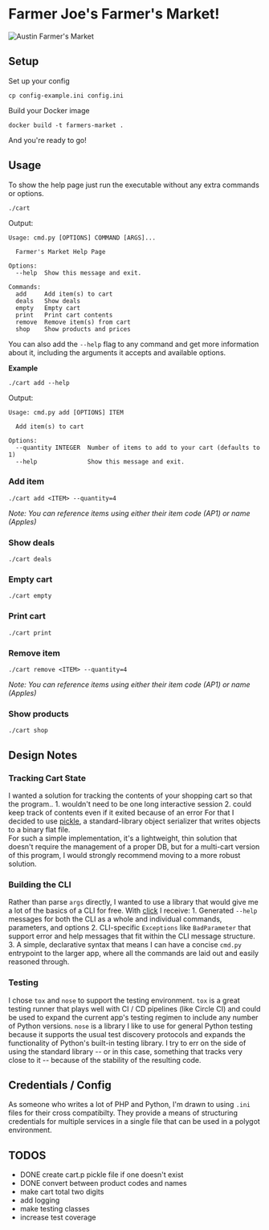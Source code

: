 # Farmer Joe's Farmer's Market!

![Austin Farmer's Market](http://austinot.com/wp-content/uploads/2016/01/Austin-Farmers-Markets-Downtown.jpg)

## Setup

Set up your config

```
cp config-example.ini config.ini
```

Build your Docker image

```
docker build -t farmers-market .
```

And you're ready to go!

## Usage

To show the help page just run the executable without any extra commands or options.

```
./cart
```

Output:

```
Usage: cmd.py [OPTIONS] COMMAND [ARGS]...

  Farmer's Market Help Page

Options:
  --help  Show this message and exit.

Commands:
  add     Add item(s) to cart
  deals   Show deals
  empty   Empty cart
  print   Print cart contents
  remove  Remove item(s) from cart
  shop    Show products and prices
```

You can also add the `--help` flag to any command and get more information about it, including the arguments it accepts and available options.

**Example**
```
./cart add --help
```

Output:

```
Usage: cmd.py add [OPTIONS] ITEM

  Add item(s) to cart

Options:
  --quantity INTEGER  Number of items to add to your cart (defaults to 1)
  --help              Show this message and exit.
```


### Add item

```
./cart add <ITEM> --quantity=4
```

*Note: You can reference items using either their item code (AP1) or name (Apples)*

### Show deals

```
./cart deals
```

### Empty cart

```
./cart empty
```

### Print cart

```
./cart print
```

### Remove item

```
./cart remove <ITEM> --quantity=4
```

*Note: You can reference items using either their item code (AP1) or name (Apples)*

### Show products

```
./cart shop
```

## Design Notes

### Tracking Cart State

I wanted a solution for tracking the contents of your shopping cart so that the program.. 
    1. wouldn't need to be one long interactive session
    2. could keep track of contents even if it exited because of an error
For that I decided to use [pickle](https://docs.python.org/3/library/pickle.html), a standard-library object serializer that writes objects to a binary flat file.  
For such a simple implementation, it's a lightweight, thin solution that doesn't require the management of a proper DB, but for a multi-cart version of this program, I would strongly recommend moving to a more robust solution.

### Building the CLI

Rather than parse `args` directly, I wanted to use a library that would give me a lot of the basics of a CLI for free. With [click](http://click.pocoo.org/5/) I receive:
    1. Generated `--help` messages for both the CLI as a whole and individual commands, parameters, and options
    2. CLI-specific `Exceptions` like `BadParameter` that support error and help messages that fit within the CLI message structure.
    3. A simple, declarative syntax that means I can have a concise `cmd.py` entrypoint to the larger app, where all the commands are laid out and easily reasoned through.

### Testing

I chose `tox` and `nose` to support the testing environment. `tox` is a great testing runner that plays well with CI / CD pipelines (like Circle CI) and could be used to expand the current app's testing regimen to include any number of Python versions. `nose` is a library I like to use for general Python testing because it supports the usual test discovery protocols and expands the functionality of Python's built-in testing library. I try to err on the side of using the standard library -- or in this case, something that tracks very close to it -- because of the stability of the resulting code.

## Credentials / Config

As someone who writes a lot of PHP and Python, I'm drawn to using `.ini` files for their cross compatibilty. They provide a means of structuring credentials for multiple services in a single file that can be used in a polygot environment.

## TODOS

 - DONE create cart.p pickle file if one doesn't exist
 - DONE convert between product codes and names
 - make cart total two digits
 - add logging
 - make testing classes
 - increase test coverage
